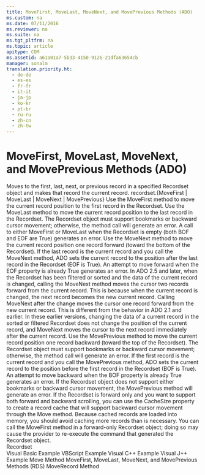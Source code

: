 ```yaml
---
title: MoveFirst, MoveLast, MoveNext, and MovePrevious Methods (ADO)
ms.custom: na
ms.date: 07/11/2016
ms.reviewer: na
ms.suite: na
ms.tgt_pltfrm: na
ms.topic: article
apitype: COM
ms.assetid: a61a01a7-5b33-4150-9126-21dfa63654cb
manager: sonalm
translation.priority.ht: 
  - de-de
  - es-es
  - fr-fr
  - it-it
  - ja-jp
  - ko-kr
  - pt-br
  - ru-ru
  - zh-cn
  - zh-tw
---
```

# MoveFirst, MoveLast, MoveNext, and MovePrevious Methods (ADO)
<?xml version="1.0" encoding="utf-8"?>
<developerReferenceWithSyntaxDocument xmlns="http://ddue.schemas.microsoft.com/authoring/2003/5" xmlns:xlink="http://www.w3.org/1999/xlink" xmlns:xsi="http://www.w3.org/2001/XMLSchema-instance" xsi:schemaLocation="http://ddue.schemas.microsoft.com/authoring/2003/5 http://dduestorage.blob.core.windows.net/ddueschema/developer.xsd">
  <introduction>
    <para>Moves to the first, last, next, or previous record in a specified <legacyLink xlink:href="ede1415f-c3df-4cc5-a05b-2576b2b84b60">Recordset</legacyLink> object and makes that record the current record.</para>
  </introduction>
  <syntaxSection>
    <legacySyntax>
<parameterReference>recordset</parameterReference><legacyBold>.</legacyBold>{<legacyBold>MoveFirst</legacyBold> | <legacyBold>MoveLast</legacyBold> | <legacyBold>MoveNext</legacyBold> | <legacyBold>MovePrevious</legacyBold>}</legacySyntax>
  </syntaxSection>
  <languageReferenceRemarks>
    <content>
      <para>Use the <legacyBold>MoveFirst</legacyBold> method to move the current record position to the first record in the <legacyBold>Recordset</legacyBold>.</para>
      <para>Use the <legacyBold>MoveLast</legacyBold> method to move the current record position to the last record in the <legacyBold>Recordset</legacyBold>. The <legacyBold>Recordset</legacyBold> object must support bookmarks or backward cursor movement; otherwise, the method call will generate an error.</para>
      <para>A call to either <legacyBold>MoveFirst</legacyBold> or <legacyBold>MoveLast</legacyBold> when the <legacyBold>Recordset</legacyBold> is empty (both <legacyBold>BOF</legacyBold> and <legacyBold>EOF</legacyBold> are True) generates an error.</para>
      <para>Use the <legacyBold>MoveNext</legacyBold> method to move the current record position one record forward (toward the bottom of the <legacyBold>Recordset</legacyBold>). If the last record is the current record and you call the <legacyBold>MoveNext</legacyBold> method, ADO sets the current record to the position after the last record in the <legacyBold>Recordset</legacyBold> (<legacyLink xlink:href="36c31ab2-f3b6-4281-89b6-db7e04e38fd2">EOF</legacyLink> is <legacyBold>True</legacyBold>). An attempt to move forward when the <legacyBold>EOF</legacyBold> property is already <legacyBold>True</legacyBold> generates an error.</para>
      <para>In ADO 2.5 and later, when the <legacyBold>Recordset</legacyBold> has been filtered or sorted and the data of the current record is changed, calling the <legacyBold>MoveNext</legacyBold> method moves the cursor two records forward from the current record. This is because when the current record is changed, the next record becomes the new current record. Calling <legacyBold>MoveNext</legacyBold> after the change moves the cursor one record forward from the new current record. This is different from the behavior in ADO 2.1 and earlier. In these earlier versions, changing the data of a current record in the sorted or filtered <legacyBold>Recordset</legacyBold> does not change the position of the current record, and <legacyBold>MoveNext</legacyBold> moves the cursor to the next record immediately after the current record.</para>
      <para>Use the <legacyBold>MovePrevious</legacyBold> method to move the current record position one record backward (toward the top of the <legacyBold>Recordset</legacyBold>). The <legacyBold>Recordset</legacyBold> object must support bookmarks or backward cursor movement; otherwise, the method call will generate an error. If the first record is the current record and you call the <legacyBold>MovePrevious</legacyBold> method, ADO sets the current record to the position before the first record in the <legacyBold>Recordset</legacyBold> (<legacyLink xlink:href="36c31ab2-f3b6-4281-89b6-db7e04e38fd2">BOF</legacyLink> is <legacyBold>True</legacyBold>). An attempt to move backward when the <legacyBold>BOF</legacyBold> property is already <legacyBold>True</legacyBold> generates an error. If the <legacyBold>Recordset</legacyBold> object does not support either bookmarks or backward cursor movement, the <legacyBold>MovePrevious</legacyBold> method will generate an error.</para>
      <para>If the <legacyBold>Recordset</legacyBold> is forward only and you want to support both forward and backward scrolling, you can use the <legacyLink xlink:href="49dc9a49-af7b-433b-be36-7a14ca984fb7">CacheSize</legacyLink> property to create a record cache that will support backward cursor movement through the <legacyLink xlink:href="13fe9381-d00b-4f4a-9162-83c3f21b3837">Move</legacyLink> method. Because cached records are loaded into memory, you should avoid caching more records than is necessary. You can call the <legacyBold>MoveFirst</legacyBold> method in a forward-only <legacyBold>Recordset</legacyBold> object; doing so may cause the provider to re-execute the command that generated the <legacyBold>Recordset</legacyBold> object.</para>
    </content>
  </languageReferenceRemarks>
  <section>
    <title>Applies To</title>
    <content>
      <para>
        <link xlink:href="ede1415f-c3df-4cc5-a05b-2576b2b84b60">Recordset</link>
      </para>
    </content>
  </section>
  <relatedTopics>
<link xlink:href="31d3b083-c677-423e-8d26-a212eaeea281">Visual Basic Example</link>
<link xlink:href="911aa1dd-2786-4f34-992c-bb2fbdabcbdf">VBScript Example</link>
<link xlink:href="7f8aea7b-9183-4b29-8ac0-a393ed2e8bd5">Visual C++ Example</link>
<link xlink:href="d2db8a95-3072-4007-a127-44376405a67e">Visual J++ Example</link>
<link xlink:href="13fe9381-d00b-4f4a-9162-83c3f21b3837">Move Method</link>
<link xlink:href="45c80bb5-136f-4204-9df2-78740fa55574">MoveFirst, MoveLast, MoveNext, and MovePrevious Methods (RDS)</link>
<link xlink:href="6d2807b0-b861-4583-bcaf-fb0b82e0f2d0">MoveRecord Method</link>
</relatedTopics>
</developerReferenceWithSyntaxDocument>